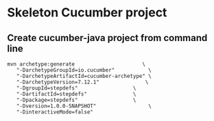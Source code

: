 # Skeleton Cucumber project
## Create cucumber-java project from command line
```shell
mvn archetype:generate                      \
   "-DarchetypeGroupId=io.cucumber"           \
   "-DarchetypeArtifactId=cucumber-archetype" \
   "-DarchetypeVersion=7.12.1"               \
   "-DgroupId=stepdefs"                  \
   "-DartifactId=stepdefs"               \
   "-Dpackage=stepdefs"                  \
   "-Dversion=1.0.0-SNAPSHOT"                 \
   "-DinteractiveMode=false"

```
